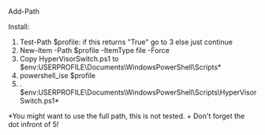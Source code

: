 Add-Path

Install:
1) Test-Path $profile: if this returns "True" go to 3 else just continue
2) New-Item -Path $profile -ItemType file -Force
3) Copy HyperVisorSwitch.ps1 to $env:USERPROFILE\Documents\WindowsPowerShell\Scripts*
4) powershell_ise $profile
5) . $env:USERPROFILE\Documents\WindowsPowerShell\Scripts\HyperVisorSwitch.ps1*

*You might want to use the full path, this is not tested. + Don't forget the dot infront of 5!